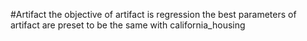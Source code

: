 #Artifact 
the objective of artifact is regression
the best parameters of artifact are preset to be the same with california_housing

